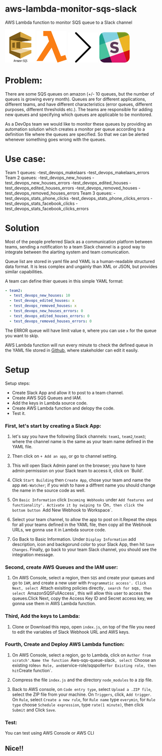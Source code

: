 # aws-lambda-monitor-sqs-slack
AWS Lambda function to monitor SQS queue to a Slack channel

<img width="100" src="https://github.com/Babug01/AWS-SQS-Project/blob/master/images/sqs.png"/>  <img width="100" src="https://github.com/Babug01/AWS-SQS-Project/blob/master/images/lambda.png"/>  <img width="100" src="https://github.com/Babug01/AWS-SQS-Project/blob/master/images/arrow.png"/>  <img width="100" src="https://github.com/Babug01/AWS-SQS-Project/blob/master/images/slack.png"/>

# Problem:

There are some SQS queues on amazon (+/- 10 queues, but the number of queues is growing every month). Queues are for different applications, different teams, and have different characteristics (error queues, different purposes, different thresholds etc.). The teams are responsible for adding new queues and specifying which queues are applicable to be monitored.

As a DevOps team we would like to monitor these queues by providing an automation solution which creates a monitor per queue according to a definition file where the queues are specified. So that we can be alerted whenever something goes wrong with the queues.

# Use case:
Team 1 queues:
-test_devops_makelaars
-test_devops_makelaars_errors
Team 2 queues:
-test_devops_new_houses
-test_devops_new_houses_errors
-test_devops_edited_houses
-test_devops_edited_houses_errors
-test_devops_removed_houses
-test_devops_removed_houses_errors
Team 3 queues:
-test_devops_stats_phone_clicks
-test_devops_stats_phone_clicks_errors
-test_devops_stats_facebook_clicks
-test_devops_stats_facebook_clicks_errors

# Solution
Most of the people preferred Slack as a communication platform between teams, sending a notification to a team Slack channel is a good way to integrate between the alarting system and team comunication.

Queue list are stored in yaml file and YAML is a human-readable structured data format. It is less complex and ungainly than XML or JSON, but provides similar capabilities.

A team can define thier queues in this simple YAML format:
   ```YAML
   - team2:
     - test_devops_new_houses: 10
     - test_devops_edited_houses: x
     - test_devops_removed_houses: x
     - test_devops_new_houses_errors: 0
     - test_devops_edited_houses_errors: 0
     - test_devops_removed_houses_errors: 0
   ```
The ERROR queue will have limit value `0`, where you can use `x` for the queue you want to skip.

AWS Lambda function will run every minute to check the defined queue in the YAML file stored in [Github](https://github.com/Babug01/AWS-SQS-Project/blob/master/queues.yaml), where stakeholder can edit it easily.

# Setup

Setup steps:
- Create Slack App and allow it to post to a team channel.
- Create AWS SQS Queues and IAM.
- Add the keys in Lambda source code.
- Create AWS Lambda function and delopy the code.
- Test it.

### First, let's start by creating a Slack App:
1. let's say you have the following Slack channels: `team1`, `team2`,`team3`; where the channel name is the same as your team name defined in the YAML file.

2. Then click on `+ Add an app`, or go to channel setting.

3. This will open Slack Admin panel on the browser; you have to have admin permission on your Slack team to access it, click on `Build'.

4. Click `Start Building` then `Create App`, chose your team and name the app `AWS-Watcher`; if you wish to have a diffrent name you should change the name in the source code as well.

5. On `Basic Information` click `Incoming Webhooks` under `Add features and functionality'. Activate it by swiping to `On`, then click the bottom button `Add New Webhook to Workspace`.

6. Select your team channel, to allow the app to post on it.Repeat the steps for all your teams defined in the YAML file, then copy all the Webhook URLs, we gonna use it in Lambda source code.

7. Go Back to Basic Information. Under `Display Information` add description, icon and backgorund color to your Slack App, then hit `Save Changes`. Finally, go back to your team Slack channel, you should see the integration message.

### Second, create AWS Queues and the IAM user:
1. On AWS Console, select a region, then `SQS` and create your queues and go to `IAM`, and create a new user with `Programmatic access'.
Click Next, select `Attach exisiting policies directly`, search for `sqs`, then select `AmazonSQSFullAccess`, this will allow this user to access the queues.Click Next, copy the Access Key ID and Secret access key, we gonna use them in AWS Lambda function.

### Third, Add the keys to Lambda:
1. Clone or Download this repo, open `index.js`, on top of the file you need to edit the variables of Slack Webhook URL and AWS keys.

### Fourth, Create and Deploy AWS Lambda function:
1. On AWS Console, select a region, go to Lambda, click on `Author from scratch'.Name the function `Aws-sqs-queue-slack`, select `Choose an existing role` on Role, and `service-role/sqspoller` for Existing role, then hit `Create function`.

2. Compress the file `index.js` and the directory `node_modules` to a zip file.

3. Back to AWS console, on `Code entry type`, select `Upload a .ZIP file`, select the ZIP file from your machine. On `Triggers`, click, `Add trigger`. On `Rule`, select `Create a new rule`, for `Rule name` type `everymin`, for `Rule type` choose `Schedule expression`, type `rate(1 minute)`, then click `Submit` and Click `Save`.

### Test:
You can test using AWS Console or AWS CLI

## Nice!!
